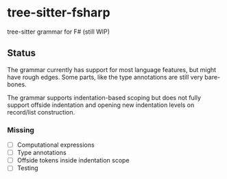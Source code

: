 # tree-sitter-fsharp
tree-sitter grammar for F# (still WIP)

## Status
The grammar currently has support for most language features, but might have rough edges.
Some parts, like the type annotations are still very bare-bones.

The grammar supports indentation-based scoping but does not fully support offside indentation and opening new indentation levels on record/list construction.


### Missing
- [ ] Computational expressions
- [ ] Type annotations
- [ ] Offside tokens inside indentation scope
- [ ] Testing
